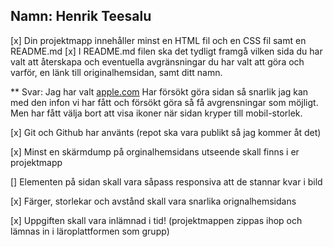 ## Namn: Henrik Teesalu

[x] Din projektmapp innehåller minst en HTML fil och en CSS fil samt en README.md
[x] I README.md filen ska det tydligt framgå vilken sida du har valt att återskapa och
eventuella avgränsningar du har valt att göra och varför, en länk till originalhemsidan, samt ditt namn.

\*\* Svar: Jag har valt [apple.com](https://www.apple.com/) Har försökt göra sidan så snarlik jag kan med den infon vi har fått och försökt göra så få avgrensningar som möjligt. Men har fått välja bort att visa ikoner när sidan kryper till mobil-storlek.

[x] Git och Github har använts (repot ska vara publikt så jag kommer åt det)

[x] Minst en skärmdump på orginalhemsidans utseende skall finns i er projektmapp

[] Elementen på sidan skall vara såpass responsiva att de stannar kvar i bild

[x] Färger, storlekar och avstånd skall vara snarlika orignalhemsidans

[x] Uppgiften skall vara inlämnad i tid! (projektmappen zippas ihop och lämnas in i
läroplattformen som grupp)
